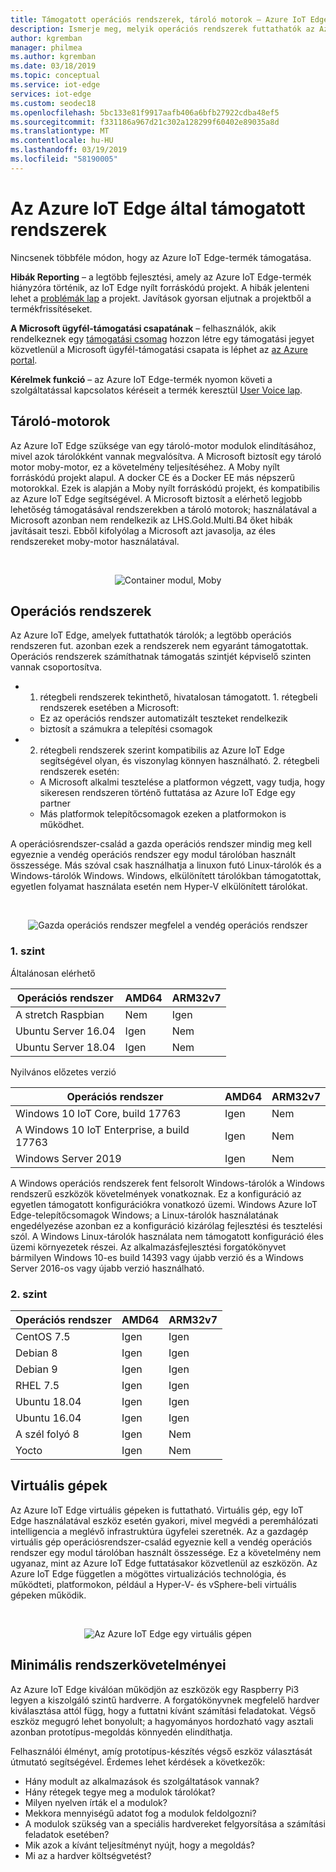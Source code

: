```yaml
---
title: Támogatott operációs rendszerek, tároló motorok – Azure IoT Edge |} A Microsoft Docs
description: Ismerje meg, melyik operációs rendszerek futtathatók az Azure IoT Edge-démon és a futtatókörnyezeti és az éles eszközök támogatott tároló-motorok
author: kgremban
manager: philmea
ms.author: kgremban
ms.date: 03/18/2019
ms.topic: conceptual
ms.service: iot-edge
services: iot-edge
ms.custom: seodec18
ms.openlocfilehash: 5bc133e81f9917aafb406a6bfb27922cdba48ef5
ms.sourcegitcommit: f331186a967d21c302a128299f60402e89035a8d
ms.translationtype: MT
ms.contentlocale: hu-HU
ms.lasthandoff: 03/19/2019
ms.locfileid: "58190005"
---
```

# <a name="azure-iot-edge-supported-systems"></a>Az Azure IoT Edge által támogatott rendszerek

Nincsenek többféle módon, hogy az Azure IoT Edge-termék támogatása.

**Hibák Reporting** – a legtöbb fejlesztési, amely az Azure IoT Edge-termék hiányzóra történik, az IoT Edge nyílt forráskódú projekt. A hibák jelenteni lehet a [problémák lap](https://github.com/azure/iotedge/issues) a projekt. Javítások gyorsan eljutnak a projektből a termékfrissítéseket.

**A Microsoft ügyfél-támogatási csapatának** – felhasználók, akik rendelkeznek egy [támogatási csomag](https://azure.microsoft.com/support/plans/) hozzon létre egy támogatási jegyet közvetlenül a Microsoft ügyfél-támogatási csapata is léphet az [az Azure portal](https://ms.portal.azure.com/signin/index/?feature.settingsportalinstance=mpac).

**Kérelmek funkció** – az Azure IoT Edge-termék nyomon követi a szolgáltatással kapcsolatos kéréseit a termék keresztül [User Voice lap](https://feedback.azure.com/forums/907045-azure-iot-edge).

## <a name="container-engines"></a>Tároló-motorok
Az Azure IoT Edge szüksége van egy tároló-motor modulok elindításához, mivel azok tárolókként vannak megvalósítva. A Microsoft biztosít egy tároló motor moby-motor, ez a követelmény teljesítéséhez. A Moby nyílt forráskódú projekt alapul. A docker CE és a Docker EE más népszerű motorokkal. Ezek is alapján a Moby nyílt forráskódú projekt, és kompatibilis az Azure IoT Edge segítségével. A Microsoft biztosít a elérhető legjobb lehetőség támogatásával rendszerekben a tároló motorok; használatával a Microsoft azonban nem rendelkezik az LHS.Gold.Multi.B4 őket hibák javításait teszi. Ebből kifolyólag a Microsoft azt javasolja, az éles rendszereket moby-motor használatával.

<br>
<center>

![Container modul, Moby](./media/support/only-moby-for-production.png)
</center>

## <a name="operating-systems"></a>Operációs rendszerek
Az Azure IoT Edge, amelyek futtathatók tárolók; a legtöbb operációs rendszeren fut. azonban ezek a rendszerek nem egyaránt támogatottak. Operációs rendszerek számíthatnak támogatás szintjét képviselő szinten vannak csoportosítva.
* 1. rétegbeli rendszerek tekinthető, hivatalosan támogatott. 1. rétegbeli rendszerek esetében a Microsoft:
    * Ez az operációs rendszer automatizált teszteket rendelkezik
    * biztosít a számukra a telepítési csomagok
* 2. rétegbeli rendszerek szerint kompatibilis az Azure IoT Edge segítségével olyan, és viszonylag könnyen használható. 2. rétegbeli rendszerek esetén:
    * A Microsoft alkalmi tesztelése a platformon végzett, vagy tudja, hogy sikeresen rendszeren történő futtatása az Azure IoT Edge egy partner
    * Más platformok telepítőcsomagok ezeken a platformokon is működhet.
    
A operációsrendszer-család a gazda operációs rendszer mindig meg kell egyeznie a vendég operációs rendszer egy modul tárolóban használt összessége. Más szóval csak használhatja a linuxon futó Linux-tárolók és a Windows-tárolók Windows. Windows, elkülönített tárolókban támogatottak, egyetlen folyamat használata esetén nem Hyper-V elkülönített tárolókat.  

<br>
<center>

![Gazda operációs rendszer megfelel a vendég operációs rendszer](./media/support/edge-on-device.png)
</center>

### <a name="tier-1"></a>1. szint
Általánosan elérhető

| Operációs rendszer | AMD64 | ARM32v7 |
| ---------------- | ----- | ----- |
| A stretch Raspbian | Nem | Igen|
| Ubuntu Server 16.04 | Igen | Nem |
| Ubuntu Server 18.04 | Igen | Nem |

Nyilvános előzetes verzió

| Operációs rendszer | AMD64 | ARM32v7 |
| ---------------- | ----- | ----- |
| Windows 10 IoT Core, build 17763 | Igen | Nem |
| A Windows 10 IoT Enterprise, a build 17763 | Igen | Nem |
| Windows Server 2019 | Igen | Nem |

A Windows operációs rendszerek fent felsorolt Windows-tárolók a Windows rendszerű eszközök követelmények vonatkoznak. Ez a konfiguráció az egyetlen támogatott konfigurációkra vonatkozó üzemi. Windows Azure IoT Edge-telepítőcsomagok Windows; a Linux-tárolók használatának engedélyezése azonban ez a konfiguráció kizárólag fejlesztési és tesztelési szól. A Windows Linux-tárolók használata nem támogatott konfiguráció éles üzemi környezetek részei. Az alkalmazásfejlesztési forgatókönyvet bármilyen Windows 10-es build 14393 vagy újabb verzió és a Windows Server 2016-os vagy újabb verzió használható.

### <a name="tier-2"></a>2. szint

| Operációs rendszer | AMD64 | ARM32v7 |
| ---------------- | ----- | ----- |
| CentOS 7.5 | Igen | Igen |
| Debian 8 | Igen | Igen |
| Debian 9 | Igen | Igen |
| RHEL 7.5 | Igen | Igen |
| Ubuntu 18.04 | Igen | Igen |
| Ubuntu 16.04 | Igen | Igen |
| A szél folyó 8 | Igen | Nem |
| Yocto | Igen | Nem |


## <a name="virtual-machines"></a>Virtuális gépek
Az Azure IoT Edge virtuális gépeken is futtatható. Virtuális gép, egy IoT Edge használatával eszköz esetén gyakori, mivel megvédi a peremhálózati intelligencia a meglévő infrastruktúra ügyfelei szeretnék. Az a gazdagép virtuális gép operációsrendszer-család egyeznie kell a vendég operációs rendszer egy modul tárolóban használt összessége. Ez a követelmény nem ugyanaz, mint az Azure IoT Edge futtatásakor közvetlenül az eszközön. Az Azure IoT Edge független a mögöttes virtualizációs technológia, és működteti, platformokon, például a Hyper-V- és vSphere-beli virtuális gépeken működik.

<br>
<center>

![Az Azure IoT Edge egy virtuális gépen](./media/support/edge-on-vm.png)
</center>

## <a name="minimum-system-requirements"></a>Minimális rendszerkövetelményei
Az Azure IoT Edge kiválóan működjön az eszközök egy Raspberry Pi3 legyen a kiszolgáló szintű hardverre. A forgatókönyvnek megfelelő hardver kiválasztása attól függ, hogy a futtatni kívánt számítási feladatokat. Végső eszköz megugró lehet bonyolult; a hagyományos hordozható vagy asztali azonban prototípus-megoldás könnyedén elindíthatja.

Felhasználói élményt, amíg prototípus-készítés végső eszköz választását útmutató segítségével. Érdemes lehet kérdések a következők: 

* Hány modult az alkalmazások és szolgáltatások vannak?
* Hány rétegek tegye meg a modulok tárolókat?
* Milyen nyelven írták el a modulok? 
* Mekkora mennyiségű adatot fog a modulok feldolgozni?
* A modulok szükség van a speciális hardvereket felgyorsítása a számítási feladatok esetében?
* Mik azok a kívánt teljesítményt nyújt, hogy a megoldás?
* Mi az a hardver költségvetést?
